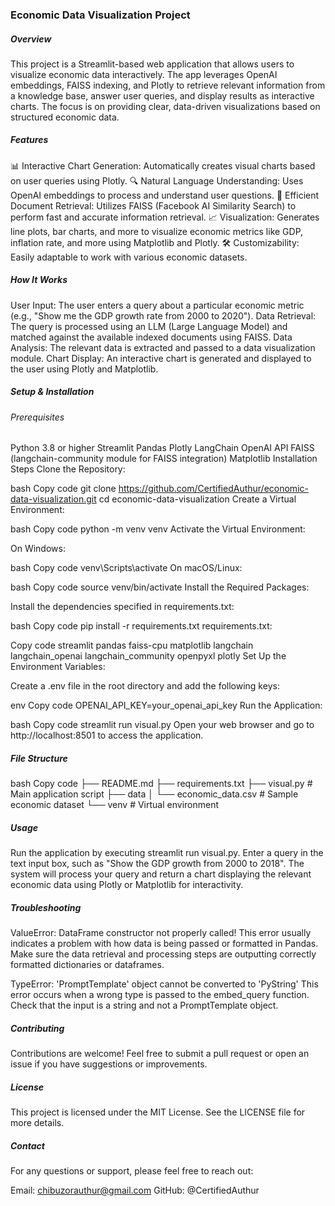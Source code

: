 ### Economic Data Visualization Project

##### Overview
This project is a Streamlit-based web application that allows users to visualize economic data interactively. The app leverages OpenAI embeddings, FAISS indexing, and Plotly to retrieve relevant information from a knowledge base, answer user queries, and display results as interactive charts. The focus is on providing clear, data-driven visualizations based on structured economic data.

##### Features
📊 Interactive Chart Generation: Automatically creates visual charts based on user queries using Plotly.
🔍 Natural Language Understanding: Uses OpenAI embeddings to process and understand user questions.
🔗 Efficient Document Retrieval: Utilizes FAISS (Facebook AI Similarity Search) to perform fast and accurate information retrieval.
📈 Visualization: Generates line plots, bar charts, and more to visualize economic metrics like GDP, inflation rate, and more using Matplotlib and Plotly.
🛠️ Customizability: Easily adaptable to work with various economic datasets.

##### How It Works
User Input: The user enters a query about a particular economic metric (e.g., "Show me the GDP growth rate from 2000 to 2020").
Data Retrieval: The query is processed using an LLM (Large Language Model) and matched against the available indexed documents using FAISS.
Data Analysis: The relevant data is extracted and passed to a data visualization module.
Chart Display: An interactive chart is generated and displayed to the user using Plotly and Matplotlib.

##### Setup & Installation

###### Prerequisites
Python 3.8 or higher
Streamlit
Pandas
Plotly
LangChain
OpenAI API
FAISS (langchain-community module for FAISS integration)
Matplotlib
Installation Steps
Clone the Repository:

bash
Copy code
git clone https://github.com/CertifiedAuthur/economic-data-visualization.git
cd economic-data-visualization
Create a Virtual Environment:

bash
Copy code
python -m venv venv
Activate the Virtual Environment:

On Windows:

bash
Copy code
venv\Scripts\activate
On macOS/Linux:

bash
Copy code
source venv/bin/activate
Install the Required Packages:

Install the dependencies specified in requirements.txt:

bash
Copy code
pip install -r requirements.txt
requirements.txt:

Copy code
streamlit 
pandas 
faiss-cpu 
matplotlib 
langchain 
langchain_openai
langchain_community
openpyxl
plotly
Set Up the Environment Variables:

Create a .env file in the root directory and add the following keys:

env
Copy code
OPENAI_API_KEY=your_openai_api_key
Run the Application:

bash
Copy code
streamlit run visual.py
Open your web browser and go to http://localhost:8501 to access the application.

##### File Structure
bash
Copy code
├── README.md
├── requirements.txt
├── visual.py                # Main application script
├── data
│   └── economic_data.csv    # Sample economic dataset
└── venv                     # Virtual environment

##### Usage
Run the application by executing streamlit run visual.py.
Enter a query in the text input box, such as "Show the GDP growth from 2000 to 2018".
The system will process your query and return a chart displaying the relevant economic data using Plotly or Matplotlib for interactivity.

##### Troubleshooting
ValueError: DataFrame constructor not properly called!
This error usually indicates a problem with how data is being passed or formatted in Pandas. Make sure the data retrieval and processing steps are outputting correctly formatted dictionaries or dataframes.

TypeError: 'PromptTemplate' object cannot be converted to 'PyString'
This error occurs when a wrong type is passed to the embed_query function. Check that the input is a string and not a PromptTemplate object.

##### Contributing
Contributions are welcome! Feel free to submit a pull request or open an issue if you have suggestions or improvements.

##### License
This project is licensed under the MIT License. See the LICENSE file for more details.

##### Contact
For any questions or support, please feel free to reach out:

Email: chibuzorauthur@gmail.com
GitHub: @CertifiedAuthur

